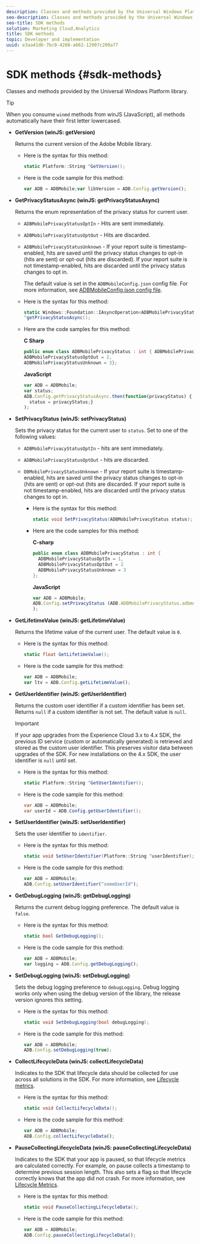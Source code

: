 ```yaml
---
description: Classes and methods provided by the Universal Windows Platform library.
seo-description: Classes and methods provided by the Universal Windows Platform library.
seo-title: SDK methods
solution: Marketing Cloud,Analytics
title: SDK methods
topic: Developer and implementation
uuid: e3aa41d6-7bc0-4208-a662-12907c209a77
---
```


# SDK methods {#sdk-methods}

Classes and methods provided by the Universal Windows Platform library.

>[!TIP]
>
>When you consume `winmd` methods from winJS (JavaScript), all methods automatically have their first letter lowercased.

* **GetVersion (winJS: getVersion)**

  Returns the current version of the Adobe Mobile library. 

  * Here is the syntax for this method:

    ```csharp
    static Platform::String ^GetVersion();
    ```

  * Here is the code sample for this method:

    ```js
    var ADB = ADBMobile;var libVersion = ADB.Config.getVersion();
    ```

* **GetPrivacyStatusAsync (winJS: getPrivacyStatusAsync)**

  Returns the enum representation of the privacy status for current user. 
  
  * `ADBMobilePrivacyStatusOptIn` - Hits are sent immediately.
  * `ADBMobilePrivacyStatusOptOut` - Hits are discarded.
  * `ADBMobilePrivacyStatusUnknown` - If your report suite is timestamp-enabled, hits are saved until the privacy status changes to opt-in (hits are sent) or opt-out (hits are discarded). If your report suite is not timestamp-enabled, hits are discarded until the privacy status changes to opt in. 
  
    The default value is set in the `ADBMobileConfig.json` config file. For more information, see [ADBMobileConfig.json config file](/help/universal-windows/c-configuration/c.json.md). 

  * Here is the syntax for this method:

    ```csharp
    static Windows::Foundation::IAsyncOperation<ADBMobilePrivacyStatus>
    ^getPrivacyStatusAsync();
    ```

  * Here are the code samples for this method:

    **C Sharp**

    ```csharp
    public enum class ADBMobilePrivacyStatus : int { ADBMobilePrivacyStatusOptIn = 1, 
    ADBMobilePrivacyStatusOptOut = 2, 
    ADBMobilePrivacyStatusUnknown = 3};
    ``` 

    **JavaScript**

    ```javascript
    var ADB = ADBMobile;
    var status;
    ADB.Config.getPrivacyStatusAsync.then(function(privacyStatus) {
      status = privacyStatus;}
    );
    ```

* **SetPrivacyStatus (winJS: setPrivacyStatus)**

  Sets the privacy status for the current user to `status`. Set to one of the following values:  
  * `ADBMobilePrivacyStatusOptIn` - hits are sent immediately.  
  * `ADBMobilePrivacyStatusOptOut` - hits are discarded.
  * `DBMobilePrivacyStatusUnknown` - If your report suite is timestamp-enabled, hits are saved until the privacy status changes to opt-in (hits are sent) or opt-out (hits are discarded. If your report suite is not timestamp-enabled, hits are discarded until the privacy status changes to opt in.

    * Here is the syntax for this method:

      ```csharp
      static void SetPrivacyStatus(ADBMobilePrivacyStatus status);
      ```

    * Here are the code samples for this method:

      **C-sharp**
 
      ```csharp
      public enum class ADBMobilePrivacyStatus : int { 
        ADBMobilePrivacyStatusOptIn = 1, 
        ADBMobilePrivacyStatusOptOut = 2
        ADBMobilePrivacyStatusUnknown = 3
      };
      ```

      **JavaScript**

      ```js
      var ADB = ADBMobile;
      ADB.Config.setPrivacyStatus (ADB.ADBMobilePrivacyStatus.adbmobilePrivacyStatusOptIn
      );
      ```

* **GetLifetimeValue (winJS: getLifetimeValue)**

  Returns the lifetime value of the current user. The default value is `0`.

  * Here is the syntax for this method:
  
    ```csharp
    static float GetLifetimeValue(); 
    ```

  * Here is the code sample for this method:

    ```js
    var ADB = ADBMobile;
    var ltv = ADB.Config.getLifetimeValue();
    ```

* **GetUserIdentifier (winJS: getUserIdentifier)**

  Returns the custom user identifier if a custom identifier has been set. Returns `null` if a custom identifier is not set.
  The default value is `null`. 
  
  >[!IMPORTANT]
  >
  >If your app upgrades from the Experience Cloud 3.x to 4.x SDK, the previous ID service (custom or automatically generated) is retrieved and stored as the custom user identifier. This preserves visitor data between upgrades of the SDK. For new installations on the 4.x SDK, the user identifier is `null` until set. 

  * Here is the syntax for this method:

    ```csharp
    static Platform::String ^GetUserIdentifier(); 
    ```

  * Here is the code sample for this method:

    ```csharp
    var ADB = ADBMobile;
    var userId = ADB.Config.getUserIdentifier(); 
    ```

* **SetUserIdentifier (winJS: setUserIdentifier)**

  Sets the user identifier to `identifier`.

  * Here is the syntax for this method:

    ```csharp
    static void SetUserIdentifier(Platform::String ^userIdentifier); 
    ```

  * Here is the code sample for this method:

    ```javascript
    var ADB = ADBMobile;
    ADB.Config.setUserIdentifier("someUserId");
    ```

* **GetDebugLogging (winJS: getDebugLogging)**

  Returns the current debug logging preference. The default value is `false`.

  * Here is the syntax for this method:

    ```csharp
    static bool GetDebugLogging();
    ```

  * Here is the code sample for this method:

    ```javascript
    var ADB = ADBMobile;
    var logging = ADB.Config.getDebugLogging();
    ```

* **SetDebugLogging (winJS: setDebugLogging)**

  Sets the debug logging preference to `debugLogging`. Debug logging works only when using the debug version of the library, the release version ignores this setting.

  * Here is the syntax for this method:

    ```csharp
    static void SetDebugLogging(bool debugLogging);
    ```

  * Here is the code sample for this method:

    ```js
    var ADB = ADBMobile;
    ADB.Config.setDebugLogging(true);
    ```

* **CollectLifecycleData (winJS: collectLifecycleData)**

  Indicates to the SDK that lifecycle data should be collected for use across all solutions in the SDK. For more information, see  [Lifecycle metrics](/help/universal-windows/metrics.md). 

  * Here is the syntax for this method:

    ```csharp
    static void CollectLifecycleData();
    ```

  * Here is the code sample for this method:

    ```js
    var ADB = ADBMobile;
    ADB.Config.collectLifecycleData();
    ```

* **PauseCollecting​LifecycleData (winJS: pauseCollecting​LifecycleData)**

  Indicates to the SDK that your app is paused, so that lifecycle metrics are calculated correctly. For example, on pause collects a timestamp to determine previous session length. This also sets a flag so that lifecycle correctly knows that the app did not crash. For more information, see [Lifecycle Metrics](/help/universal-windows/metrics.md). 

  * Here is the syntax for this method:

    ```csharp
    static void PauseCollectingLifecycleData();
    ```

  * Here is the code sample for this method:

    ```js
    var ADB = ADBMobile;
    ADB.Config.pauseCollectingLifecycleData(); 
    ```